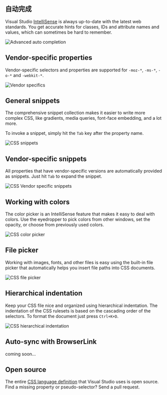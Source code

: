 ﻿<properties
			pageTitle="CSS"
			description="The new CSS editor in Visual Studio fully supports all versions of CSS including CSS Selectors Level 4."
			slug="css"
			order="400"
			keywords="css, intellisense, stylesheets"
/>

## 自动完成
Visual Studio [IntelliSense](http://go.microsoft.com/fwlink/?LinkId=532997) is always up-to-date with the latest web standards. You get accurate hints for classes, IDs and attribute names and values, which can sometimes be hard to remember.

![Advanced auto completion](_assets/css-advanced-auto-completion.gif)

## Vendor-specific properties
Vendor-specific selectors and properties are supported for `-moz-*`, `-ms-*`, `-o-*` and `-webkit-*`.

![Vendor specifics](_assets/css-vendor-specifics.gif)

## General snippets
The comprehensive snippet collection makes it easier to write more complex CSS, like gradients, media queries, font-face embedding, and a lot more.

To invoke a snippet, simply hit the `Tab` key after the property name.

![CSS snippets](_assets/css-snippets.gif)

## Vendor-specific snippets
All properties that have vendor-specific versions are automatically provided as snippets. Just hit `Tab` to expand the snippet.

![CSS Vendor specific snippets](_assets/css-vendor-snippets.gif)

## Working with colors
The color picker is an IntelliSense feature that makes it easy to deal with colors. Use the eyedropper to pick colors from other windows, set the opacity, or choose from previously used colors.

![CSS color picker](_assets/css-colors.gif)

## File picker
Working with images, fonts, and other files is easy using
the built-in file picker that automatically helps you insert file
paths into CSS documents.

![CSS file picker](_assets/css-file-picker.gif)

## Hierarchical indentation
Keep your CSS file nice and organized using hierarchical indentation. The indentation of the CSS rulesets is based on the cascading order of the selectors. To format the document just press `Ctrl+K+D`.

![CSS hierarchical indentation](_assets/css-hierarchical-indentation.png)

## Auto-sync with BrowserLink
coming soon...

## Open source
The entire [CSS language definition](http://schemastore.org/css) that Visual Studio uses is open source. Find a missing property or pseudo-selector? Send a pull request.